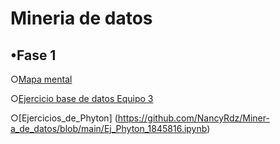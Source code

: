 #  Mineria de datos

## •Fase 1

○[Mapa mental](https://github.com/NancyRdz/Miner-a_de_datos/blob/main/MapaMental_1_1845816.pdf)

○[Ejercicio base de datos Equipo 3](https://github.com/claudiogaytan28/MineriaDeDatos/blob/main/EjercicioBD_Equipo3.pdf)

○[Ejercicios_de_Phyton] (https://github.com/NancyRdz/Miner-a_de_datos/blob/main/Ej_Phyton_1845816.ipynb)
